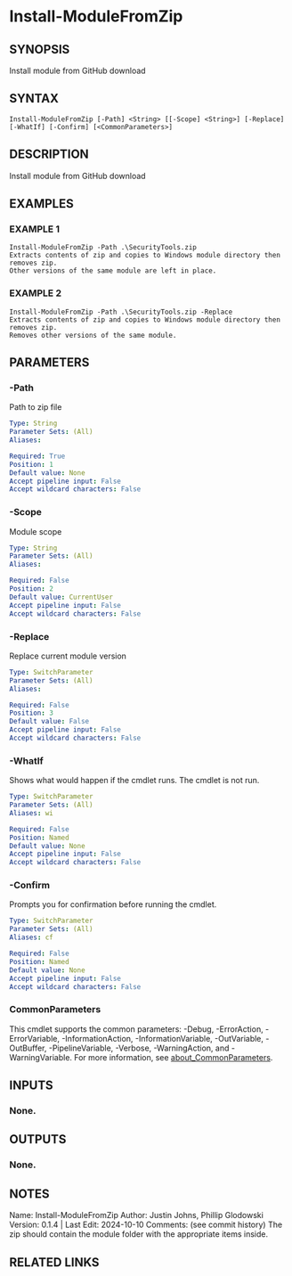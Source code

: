 # Install-ModuleFromZip

## SYNOPSIS
Install module from GitHub download

## SYNTAX

```
Install-ModuleFromZip [-Path] <String> [[-Scope] <String>] [-Replace] [-WhatIf] [-Confirm] [<CommonParameters>]
```

## DESCRIPTION
Install module from GitHub download

## EXAMPLES

### EXAMPLE 1
```
Install-ModuleFromZip -Path .\SecurityTools.zip
Extracts contents of zip and copies to Windows module directory then removes zip.
Other versions of the same module are left in place.
```

### EXAMPLE 2
```
Install-ModuleFromZip -Path .\SecurityTools.zip -Replace
Extracts contents of zip and copies to Windows module directory then removes zip.
Removes other versions of the same module.
```

## PARAMETERS

### -Path
Path to zip file

```yaml
Type: String
Parameter Sets: (All)
Aliases:

Required: True
Position: 1
Default value: None
Accept pipeline input: False
Accept wildcard characters: False
```

### -Scope
Module scope

```yaml
Type: String
Parameter Sets: (All)
Aliases:

Required: False
Position: 2
Default value: CurrentUser
Accept pipeline input: False
Accept wildcard characters: False
```

### -Replace
Replace current module version

```yaml
Type: SwitchParameter
Parameter Sets: (All)
Aliases:

Required: False
Position: 3
Default value: False
Accept pipeline input: False
Accept wildcard characters: False
```

### -WhatIf
Shows what would happen if the cmdlet runs.
The cmdlet is not run.

```yaml
Type: SwitchParameter
Parameter Sets: (All)
Aliases: wi

Required: False
Position: Named
Default value: None
Accept pipeline input: False
Accept wildcard characters: False
```

### -Confirm
Prompts you for confirmation before running the cmdlet.

```yaml
Type: SwitchParameter
Parameter Sets: (All)
Aliases: cf

Required: False
Position: Named
Default value: None
Accept pipeline input: False
Accept wildcard characters: False
```

### CommonParameters
This cmdlet supports the common parameters: -Debug, -ErrorAction, -ErrorVariable, -InformationAction, -InformationVariable, -OutVariable, -OutBuffer, -PipelineVariable, -Verbose, -WarningAction, and -WarningVariable. For more information, see [about_CommonParameters](http://go.microsoft.com/fwlink/?LinkID=113216).

## INPUTS

### None.
## OUTPUTS

### None.
## NOTES
Name:     Install-ModuleFromZip
Author:   Justin Johns, Phillip Glodowski
Version:  0.1.4 | Last Edit: 2024-10-10
Comments: (see commit history)
The zip should contain the module folder with the appropriate items inside.

## RELATED LINKS

